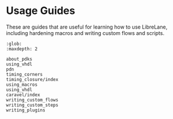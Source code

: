 # Usage Guides

These are guides that are useful for learning how to use LibreLane, including
hardening macros and writing custom flows and scripts.

```{toctree}
:glob:
:maxdepth: 2

about_pdks
using_vhdl
pdn
timing_corners
timing_closure/index
using_macros
using_vhdl
caravel/index
writing_custom_flows
writing_custom_steps
writing_plugins
```
